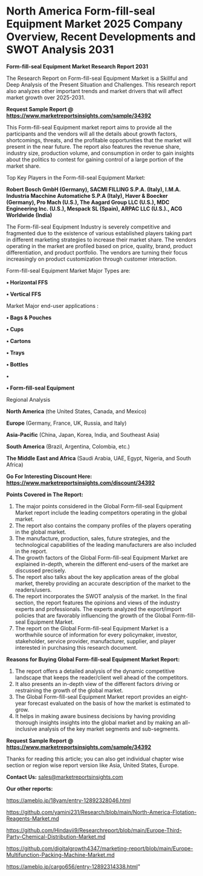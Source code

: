 # North America Form-fill-seal Equipment Market 2025 Company Overview, Recent Developments and SWOT Analysis 2031

<strong>Form-fill-seal Equipment Market Research Report 2031</strong>

The Research Report on Form-fill-seal Equipment Market is a Skillful and Deep Analysis of the Present Situation and Challenges. This research report also analyzes other important trends and market drivers that will affect market growth over 2025-2031.

<strong>Request Sample Report @ <a href=https://www.marketreportsinsights.com/sample/34392>https://www.marketreportsinsights.com/sample/34392</a></strong>

This Form-fill-seal Equipment market report aims to provide all the participants and the vendors will all the details about growth factors, shortcomings, threats, and the profitable opportunities that the market will present in the near future. The report also features the revenue share, industry size, production volume, and consumption in order to gain insights about the politics to contest for gaining control of a large portion of the market share.

Top Key Players in the Form-fill-seal Equipment Market:

<strong>Robert Bosch GmbH (Germany), SACMI FILLING S.P.A. (Italy), I.M.A. Industria Macchine Automatiche S.P.A (Italy), Haver & Boecker (Germany), Pro Mach (U.S.), The Aagard Group LLC (U.S.), MDC Engineering Inc. (U.S.), Mespack SL (Spain), ARPAC LLC (U.S.)., ACG Worldwide (India)</strong>

The Form-fill-seal Equipment Industry is severely competitive and fragmented due to the existence of various established players taking part in different marketing strategies to increase their market share. The vendors operating in the market are profiled based on price, quality, brand, product differentiation, and product portfolio. The vendors are turning their focus increasingly on product customization through customer interaction.

Form-fill-seal Equipment Market Major Types are:

<strong>•  Horizontal FFS

•  Vertical FFS</strong>

Market Major end-user applications :

<strong>•  Bags & Pouches

•  Cups

•  Cartons

•  Trays

•  Bottles

•  

•  Form-fill-seal Equipment</strong>

Regional Analysis

</u><strong><b>North America</b></strong> (the United States, Canada, and Mexico)

<strong><b>Europe </b></strong>(Germany, France, UK, Russia, and Italy)

<strong><b>Asia-Pacific</b></strong> (China, Japan, Korea, India, and Southeast Asia)

<strong><b>South America</b></strong> (Brazil, Argentina, Colombia, etc.)

<strong><b>The Middle East and Africa</b></strong> (Saudi Arabia, UAE, Egypt, Nigeria, and South Africa)

<strong>Go For Interesting Discount Here: <a href=https://www.marketreportsinsights.com/discount/34392>https://www.marketreportsinsights.com/discount/34392</a></strong>

<strong>Points Covered in The Report:</strong>
<ol>
  <li>The major points considered in the Global Form-fill-seal Equipment Market report include the leading competitors operating in the global market.</li>
  <li>The report also contains the company profiles of the players operating in the global market.</li>
  <li>The manufacture, production, sales, future strategies, and the technological capabilities of the leading manufacturers are also included in the report.</li>
  <li>The growth factors of the Global Form-fill-seal Equipment Market are explained in-depth, wherein the different end-users of the market are discussed precisely.</li>
  <li>The report also talks about the key application areas of the global market, thereby providing an accurate description of the market to the readers/users.</li>
  <li>The report incorporates the SWOT analysis of the market. In the final section, the report features the opinions and views of the industry experts and professionals. The experts analyzed the export/import policies that are favorably influencing the growth of the Global Form-fill-seal Equipment Market.</li>
  <li>The report on the Global Form-fill-seal Equipment Market is a worthwhile source of information for every policymaker, investor, stakeholder, service provider, manufacturer, supplier, and player interested in purchasing this research document.</li>
</ol>
<strong>Reasons for Buying Global Form-fill-seal Equipment Market Report:</strong>

<ol>
  <li>The report offers a detailed analysis of the dynamic competitive landscape that keeps the reader/client well ahead of the competitors.</li>
  <li>It also presents an in-depth view of the different factors driving or restraining the growth of the global market.</li>
  <li>The Global Form-fill-seal Equipment Market report provides an eight-year forecast evaluated on the basis of how the market is estimated to grow.</li>
  <li>It helps in making aware business decisions by having providing thorough insights insights into the global market and by making an all-inclusive analysis of the key market segments and sub-segments.</li>
</ol>
<strong>Request Sample Report @ <a href=https://www.marketreportsinsights.com/sample/34392>https://www.marketreportsinsights.com/sample/34392</a></strong>


Thanks for reading this article; you can also get individual chapter wise section or region wise report version like Asia, United States, Europe.

<strong>Contact Us:</strong>
sales@marketreportsinsights.com

<strong>Our other reports:</strong>

<a href=https://ameblo.jp/18yam/entry-12892328046.html>https://ameblo.jp/18yam/entry-12892328046.html</a>

<a href=https://github.com/yamini231/Research/blob/main/North-America-Flotation-Reagents-Market.md>https://github.com/yamini231/Research/blob/main/North-America-Flotation-Reagents-Market.md</a>

<a href=https://github.com/Hindavii9/Researchreport/blob/main/Europe-Third-Party-Chemical-Distribution-Market.md>https://github.com/Hindavii9/Researchreport/blob/main/Europe-Third-Party-Chemical-Distribution-Market.md</a>

<a href=https://github.com/digitalgrowth4347/marketing-report/blob/main/Europe-Multifunction-Packing-Machine-Market.md>https://github.com/digitalgrowth4347/marketing-report/blob/main/Europe-Multifunction-Packing-Machine-Market.md</a>

<a href=https://ameblo.jp/cargo656/entry-12892314338.html>https://ameblo.jp/cargo656/entry-12892314338.html</a>"
